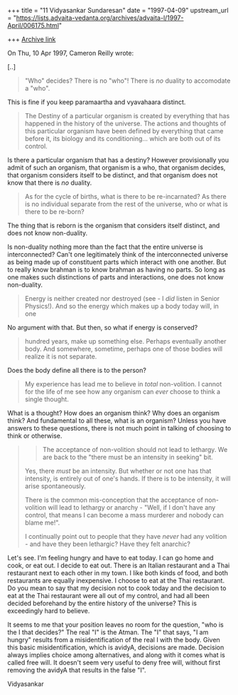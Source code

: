 +++
title = "11 Vidyasankar Sundaresan"
date = "1997-04-09"
upstream_url = "https://lists.advaita-vedanta.org/archives/advaita-l/1997-April/006175.html"

+++
[Archive link](https://lists.advaita-vedanta.org/archives/advaita-l/1997-April/006175.html)

On Thu, 10 Apr 1997, Cameron Reilly wrote:

[..]

>
> "Who" decides? There is no "who"! There is *no* duality to accomodate a
> "who".

This is fine if you keep paramaartha and vyavahaara distinct.

> The Destiny of a particular organism is created by everything that
> has happened in the history of the universe. The actions and thoughts of
> this particular organism have been defined by everything that came before
> it, its biology and its conditioning... which are both out of its control.

Is there a particular organism that has a destiny? However provisionally
you admit of such an organism, that organism is a who, that organism
decides, that organism considers itself to be distinct, and that organism
does not know that there is *no* duality.

>
> As for the cycle of births, what is there to be re-incarnated? As there is
> no individual separate from the rest of the universe, who or what is there
> to be re-born?

The thing that is reborn is the organism that considers itself distinct,
and does not know non-duality.

Is non-duality nothing more than the fact that the entire universe is
interconnected? Can't one legitimately think of the interconnected
universe as being made up of constituent parts which interact with one
another. But to really know brahman is to know brahman as having no parts.
So long as one makes such distinctions of parts and interactions, one does
not know non-duality.

>
> Energy is neither created nor destroyed (see - I *did* listen in Senior
> Physics!). And so the energy which makes up a body today will, in one

No argument with that. But then, so what if energy is conserved?

> hundred years, make up something else. Perhaps eventually another body. And
> somewhere, sometime, perhaps one of those bodies will realize it is not
> separate.

Does the body define all there is to the person?

>
> My experience has lead me to believe in *total* non-volition. I cannot for
> the life of me see how any organism can *ever* choose to think a single
> thought.

What is a thought? How does an organism think? Why does an organism think?
And fundamental to all these, what is an organism? Unless you have answers
to these questions, there is not much point in talking of choosing to
think or otherwise.

>
> >The acceptance of non-volition should not lead to lethargy. We are back to
> >the "there must be an intensity in seeking" bit.
>
> Yes, there *must* be an intensity. But whether or not one has that
> intensity, is entirely out of one's hands. If there is to be intensity, it
> will arise spontaneously.
>
> There is the common mis-conception that the acceptance of non-volition will
> lead to lethargy or anarchy - "Well, if I don't have any control, that
> means I can become a mass murderer and nobody can blame me!".
>
> I continually point out to people that they have *never* had any volition -
> and have they been lethargic? Have they felt anarchic?
>

Let's see. I'm feeling hungry and have to eat today. I can go home and
cook, or eat out. I decide to eat out. There is an Italian restaurant and
a Thai restaurant next to each other in my town. I like both kinds of
food, and both restaurants are equally inexpensive. I choose to eat at the
Thai restaurant. Do you mean to say that my decision not to cook today and
the decision to eat at the Thai restaurant were all out of my control, and
had all been decided beforehand by the entire history of the universe?
This is exceedingly hard to believe.

It seems to me that your position leaves no room for the question, "who is
the I that decides?" The real "I" is the Atman. The "I" that says, "I am
hungry" results from a misidentification of the real I with the body.
Given this basic misidentification, which is avidyA, decisions are made.
Decision always implies choice among alternatives, and along with it comes
what is called free will. It doesn't seem very useful to deny free will,
without first removing the avidyA that results in the false "I".

Vidyasankar

